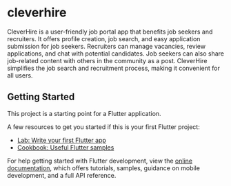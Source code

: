 # cleverhire

CleverHire is a user-friendly job portal app that benefits job seekers
and recruiters. It offers profile creation, job search, and easy application
submission for job seekers. Recruiters can manage vacancies, review
applications, and chat with potential candidates. Job seekers can also
share job-related content with others in the community as a post.
CleverHire simplifies the job search and recruitment process, making it
convenient for all users.

## Getting Started

This project is a starting point for a Flutter application.

A few resources to get you started if this is your first Flutter project:

- [Lab: Write your first Flutter app](https://docs.flutter.dev/get-started/codelab)
- [Cookbook: Useful Flutter samples](https://docs.flutter.dev/cookbook)

For help getting started with Flutter development, view the
[online documentation](https://docs.flutter.dev/), which offers tutorials,
samples, guidance on mobile development, and a full API reference.
